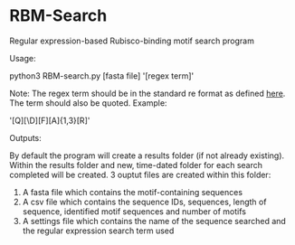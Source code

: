 # RBM-Search
Regular expression-based Rubisco-binding motif search program

Usage:

python3 RBM-search.py [fasta file] '[regex term]'

Note:
The regex term should be in the standard re format as defined [here](https://docs.python.org/3/library/re.html).
The term should also be quoted.
Example:

'[Q][\D][F][A]{1,3}[R]'

Outputs:

By default the program will create a results folder (if not already existing).
Within the results folder and new, time-dated folder for each search completed will be created.
3 ouptut files are created within this folder:

  1) A fasta file which contains the motif-containing sequences
  2) A csv file which contains the sequence IDs, sequences, length of sequence, identified motif sequences and number of motifs
  3) A settings file which contains the name of the sequence searched and the regular expression search term used
